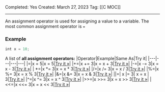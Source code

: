 Completed: Yes
Created: March 27, 2023
Tag: [[C MOC]]

---

An assignment operator is used for assigning a value to a variable. The most common assignment operator is `=`

### Example
```c
int x = 10;
```

A list of **all assignment operators:**
|Operator|Example|Same As|Try it|
|---|---|---|---|
|=|x = 5|x = 5|[Try it »](https://www.w3schools.com/c/tryc.php?filename=demo_oper_ass1)|
|+=|x += 3|x = x + 3|[Try it »](https://www.w3schools.com/c/tryc.php?filename=demo_oper_ass2)|
|-=|x -= 3|x = x - 3|[Try it »](https://www.w3schools.com/c/tryc.php?filename=demo_oper_ass3)|
| \*=|x \*= 3|x = x * 3|[Try it »](https://www.w3schools.com/c/tryc.php?filename=demo_oper_ass4)|
|/=|x /= 3|x = x / 3|[Try it »](https://www.w3schools.com/c/tryc.php?filename=demo_oper_ass5)|
|%=|x %= 3|x = x % 3|[Try it »](https://www.w3schools.com/c/tryc.php?filename=demo_oper_ass6)|
|&=|x &= 3|x = x & 3|[Try it »](https://www.w3schools.com/c/tryc.php?filename=demo_oper_ass7)|
|\|=| x \|= 3| x = x \| 3|[Try it »](https://www.w3schools.com/c/tryc.php?filename=demo_oper_ass8)|
|^=|x ^= 3|x = x ^ 3|[Try it »](https://www.w3schools.com/c/tryc.php?filename=demo_oper_ass9)|
|>>=|x >>= 3|x = x >> 3|[Try it »](https://www.w3schools.com/c/tryc.php?filename=demo_oper_ass10)|
|<<=|x <<= 3|x = x << 3|[Try it »](https://www.w3schools.com/c/tryc.php?filename=demo_oper_ass11)|
